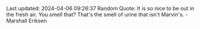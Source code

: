 Last updated: 2024-04-06 09:26:37
Random Quote: It is so nice to be out in the fresh air. You smell that? That's the smell of urine that isn't Marvin's. - Marshall Eriksen